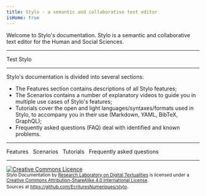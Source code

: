 ```yaml
---
title: Stylo - a semantic and collaborative text editor
isHome: true
---
```


Welcome to Stylo's documentation. Stylo is a semantic and collaborative text editor for the Human and Social Sciences.

---

<link-button href="https://stylo.huma-num.fr" size="small" color="default">Test Stylo</link-button> &nbsp;

---

Stylo's documentation is divided into several sections:

- The Features section contains descriptions of all Stylo features;
- The Scenarios contains a number of explanatory videos to guide you in multiple use cases of Stylo's features;
- Tutorials cover the open and light languages/syntaxes/formats used in Stylo, to accompany you in their use (Markdown, YAML, BibTeX, GraphQL);
- Frequently asked questions (FAQ) deal with identified and known problems.

---

<link-button href="/en/features" size="small" color="default">Features</link-button> &nbsp;
<link-button href="/en/scenarios" size="small" color="default">Scenarios</link-button> &nbsp;
<link-button href="/en/tutorials" size="small" color="default">Tutorials</link-button> &nbsp;
<link-button href="/en/faq" size="small" color="default">Frequently asked questions</link-button> &nbsp;

---

<a rel="license" href="http://creativecommons.org/licenses/by-sa/4.0/"><img alt="Creative Commons Licence" style="border-width:0" src="https://i.creativecommons.org/l/by-sa/4.0/88x31.png" /></a><br /><small><span xmlns:dct="http://purl.org/dc/terms/" property="dct:title">Stylo Documentation</span> by <a xmlns:cc="http://creativecommons.org/ns#" href="http://ecrituresnumeriques.ca/" property="cc:attributionName" rel="cc:attributionURL">Research Laboratory on Digital Textualities</a> is licensed under a <a rel="license" href="http://creativecommons.org/licenses/by-sa/4.0/">Creative Commons Attribution-ShareAlike 4.0 International License</a>. <br />Sources at <a xmlns:dct="http://purl.org/dc/terms/" href="https://github.com/EcrituresNumeriques/stylo/tree/master/docs" rel="dct:source">https://github.com/EcrituresNumeriques/stylo</a></small>.
